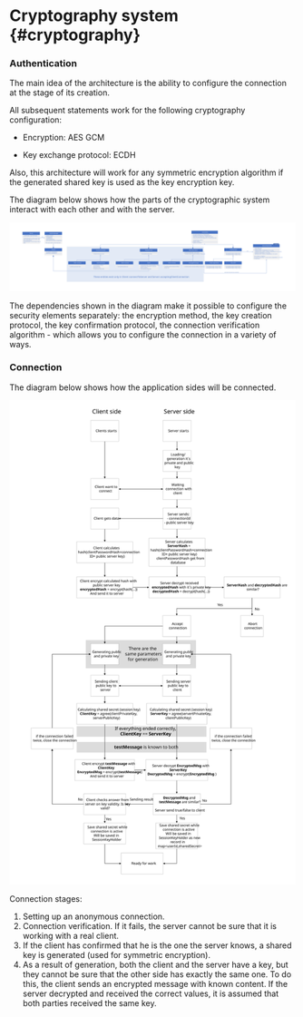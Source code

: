 # Cryptography system {#cryptography}
### Authentication

The main idea of the architecture is the ability to configure the connection at the stage of its creation.

All subsequent statements work for the following cryptography configuration:
- Encryption: AES GCM

- Key exchange protocol: ECDH


Also, this architecture will work for any symmetric encryption algorithm if the generated shared key is used as the key encryption key.

The diagram below shows how the parts of the cryptographic system interact with each other and with the server.

![crypto_one](crypto_authentication.svg "Crypto authentication")

The dependencies shown in the diagram make it possible to configure the security elements separately: the encryption method, the key creation protocol, the key confirmation protocol, the connection verification algorithm - which allows you to configure the connection in a variety of ways.

### Connection

The diagram below shows how the application sides will be connected.

![crypto_two](crypto_connection.svg "Crypto connection")

Connection stages:

1. Setting up an anonymous connection.
2. Connection verification. If it fails, the server cannot be sure that it is working with a real client.
3. If the client has confirmed that he is the one the server knows, a shared key is generated (used for symmetric encryption).
4. As a result of generation, both the client and the server have a key, but they cannot be sure that the other side has exactly the same one. To do this, the client sends an encrypted message with known content. If the server decrypted and received the correct values, it is assumed that both parties received the same key.
